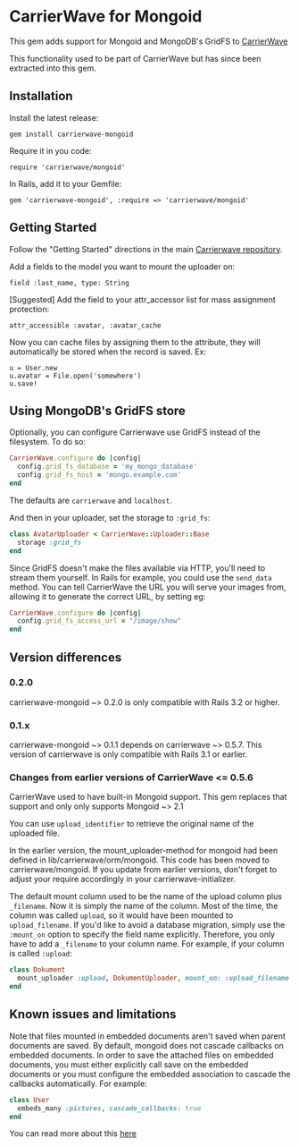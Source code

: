 # CarrierWave for Mongoid

This gem adds support for Mongoid and MongoDB's GridFS to [CarrierWave](https://github.com/jnicklas/carrierwave/)

This functionality used to be part of CarrierWave but has since been extracted into this gem.

## Installation

Install the latest release:

    gem install carrierwave-mongoid

Require it in you code:

    require 'carrierwave/mongoid'

In Rails, add it to your Gemfile:

    gem 'carrierwave-mongoid', :require => 'carrierwave/mongoid'

## Getting Started

Follow the "Getting Started" directions in the main [Carrierwave repository](https://raw.github.com/jnicklas/carrierwave/).

Add a fields to the model you want to mount the uploader on:

    field :last_name, type: String

[Suggested] Add the field to your attr_accessor list for mass assignment protection:

    attr_accessible :avatar, :avatar_cache

Now you can cache files by assigning them to the attribute, they will automatically be stored when the record is saved. Ex:

    u = User.new
    u.avatar = File.open('somewhere')
    u.save!

## Using MongoDB's GridFS store

Optionally, you can configure Carrierwave use GridFS instead of the filesystem.  To do so:

```ruby
CarrierWave.configure do |config|
  config.grid_fs_database = 'my_mongo_database'
  config.grid_fs_host = 'mongo.example.com'
end
```

The defaults are `carrierwave` and `localhost`.

And then in your uploader, set the storage to `:grid_fs`:

```ruby
class AvatarUploader < CarrierWave::Uploader::Base
  storage :grid_fs
end
```

Since GridFS doesn't make the files available via HTTP, you'll need to stream
them yourself. In Rails for example, you could use the `send_data` method. You
can tell CarrierWave the URL you will serve your images from, allowing it to
generate the correct URL, by setting eg:

```ruby
CarrierWave.configure do |config|
  config.grid_fs_access_url = "/image/show"
end
```

## Version differences

### 0.2.0

carrierwave-mongoid ~> 0.2.0 is only compatible with Rails 3.2 or higher.

### 0.1.x

carrierwave-mongoid ~> 0.1.1 depends on carrierwave ~> 0.5.7. This version of
carrierwave is only compatible with Rails 3.1 or earlier.

### Changes from earlier versions of CarrierWave <= 0.5.6

CarrierWave used to have built-in Mongoid support. This gem replaces that
support and only only supports Mongoid ~> 2.1

You can use `upload_identifier` to retrieve the original name of the uploaded file.

In the earlier version, the mount_uploader-method for mongoid had been defined
in lib/carrierwave/orm/mongoid. This code has been moved to
carrierwave/mongoid. If you update from earlier versions, don't forget to adjust
your require accordingly in your carrierwave-initializer.

The default mount column used to be the name of the upload column plus
`_filename`. Now it is simply the name of the column. Most of the time, the
column was called `upload`, so it would have been mounted to `upload_filename`.
If you'd like to avoid a database migration, simply use the `:mount_on` option
to specify the field name explicitly. Therefore, you only have to add a
`_filename` to your column name. For example, if your column is called
`:upload`:

```ruby
class Dokument
  mount_uploader :upload, DokumentUploader, mount_on: :upload_filename
end
```

## Known issues and limitations

Note that files mounted in embedded documents aren't saved when parent documents
are saved. By default, mongoid does not cascade callbacks on embedded
documents. In order to save the attached files on embedded documents, you must
either explicitly call save on the embedded documents or you must configure the
embedded association to cascade the callbacks automatically. For example:

```ruby
class User
  embeds_many :pictures, cascade_callbacks: true
end
```

You can read more about this [here](https://github.com/jnicklas/carrierwave/issues#issue/81)
